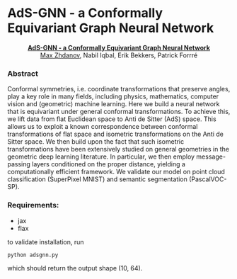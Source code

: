 # AdS-GNN - a Conformally Equivariant Graph Neural Network

<p align="center">
    <a href="https://openreview.net/forum?id=8aTDqamK5u"><strong>AdS-GNN - a Conformally Equivariant Graph Neural Network</strong></a><br/>
    <a href="https://maxxxzdn.github.io/">Max Zhdanov</a>, Nabil Iqbal, Erik Bekkers, Patrick Forrré
</p>

### Abstract
Conformal symmetries, i.e. coordinate transformations that preserve angles, play a key role in many fields, including physics, mathematics, computer vision and (geometric) machine learning. Here we build a neural network that is equivariant under general conformal transformations. To achieve this, we lift data from flat Euclidean space to Anti de Sitter (AdS) space. This allows us to exploit a known correspondence between conformal transformations of flat space and isometric transformations on the Anti de Sitter space. We then build upon the fact that such isometric transformations have been extensively studied on general geometries in the geometric deep learning literature. In particular, we then employ message-passing layers conditioned on the proper distance, yielding a computationally efficient framework. We validate our model on point cloud classification (SuperPixel MNIST) and semantic segmentation (PascalVOC-SP).

### Requirements:
- jax
- flax

to validate installation, run
```python
python adsgnn.py
```
which should return the output shape (10, 64).